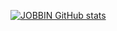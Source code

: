 [![JOBBIN GitHub stats](https://github-readme-stats.vercel.app/api?username=JOBBIN9422&theme=cobalt)](https://github.com/JOBBIN9422/github-readme-stats)
